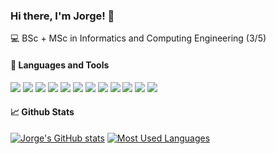 ### Hi there, I'm Jorge! 👋

:computer: BSc + MSc in Informatics and Computing Engineering (3/5)

#### 🔧 Languages and Tools

![](https://img.shields.io/badge/OS-Manjaro-informational?style=flat&logo=linux&logoColor=white&color=red) ![](https://img.shields.io/badge/Editor-Vim-informational?style=flat&logo=Vim&logoColor=white&color=red) ![](https://img.shields.io/badge/Shell-Zsh-informational?style=flat&logo=GNU-Bash&logoColor=white&color=red) ![](https://img.shields.io/badge/Tools-Git-informational?style=flat&logo=Git&logoColor=white&color=red) ![](https://img.shields.io/badge/Code-Python-informational?style=flat&logo=Python&logoColor=white&color=red) ![](https://img.shields.io/badge/Code-C-informational?style=flat&logo=C&logoColor=white&color=red) ![](https://img.shields.io/badge/Code-C++-informational?style=flat&logo=c%2B%2B&logoColor=white&color=red) ![](https://img.shields.io/badge/Code-Java-informational?style=flat&logo=java&logoColor=white&color=red) ![](https://img.shields.io/badge/Code-PHP-informational?style=flat&logo=php&logoColor=white&color=red) ![](https://img.shields.io/badge/Code-JavaScript-informational?style=flat&logo=javascript&logoColor=white&color=red) ![](https://img.shields.io/badge/Code-SQLite-informational?style=flat&logo=sqlite&logoColor=white&color=red) ![](https://img.shields.io/badge/Code-MongoDB-informational?style=flat&logo=mongodb&logoColor=white&color=red)

#### 📈 Github Stats

[![Jorge's GitHub stats](https://github-readme-stats.vercel.app/api?username=jsousa02&hide=contribs,stars&show_icons=true&count_private=true&hide_border=true&bg_color=0d1117&title_color=ffffff&text_color=ffffff&icon_color=cb553f)](https://github.com/jsousa02/github-readme-stats)
[![Most Used Languages](https://github-readme-stats.vercel.app/api/top-langs/?username=jsousa02&layout=compact&hide_border=true&bg_color=0d1117&title_color=ffffff&text_color=ffffff)](https://github.com/jsousa02/github-readme-stats)
